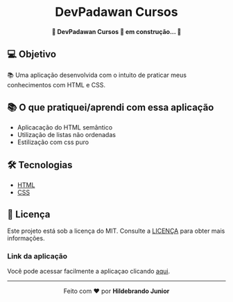 <!-- Banner -->
<!-- <h1 align="center">
    <img alt="DevPadawan" title="#DevPadawan" src="" />
</h1> -->

<!-- Título -->
<h1 align="center">DevPadawan Cursos</h1>

<!-- Gif -->
<!-- <p align="center">
  <img alt="DevPadawan" src="">
</p> -->

<!-- Estado da aplicação -->
<h4 align="center"> 
    🚧 DevPadawan Cursos 🚀 em construção... 🚧
</h4>

## 💻 Objetivo

📚 Uma aplicação desenvolvida com o intuito de praticar meus conhecimentos com HTML e CSS.

## 📚 O que pratiquei/aprendi com essa aplicação

- Aplicacação do HTML semântico
- Utilização de listas não ordenadas
- Estilização com css puro


## 🛠 Tecnologias

- [HTML](https://pt.wikipedia.org/wiki/HTML) 
- [CSS](https://pt.wikipedia.org/wiki/Cascading_Style_Sheets)

## :memo: Licença

Este projeto está sob a licença do MIT. Consulte a [LICENÇA](https://github.com/holivei531/devPadawan-Cursos/blob/master/LICENSE) para obter mais informações.

### Link da aplicação
Você pode acessar facilmente a aplicaçao clicando [aqui]().

---
<p align="center">Feito com ❤️ por <strong>Hildebrando Junior</strong></p>
